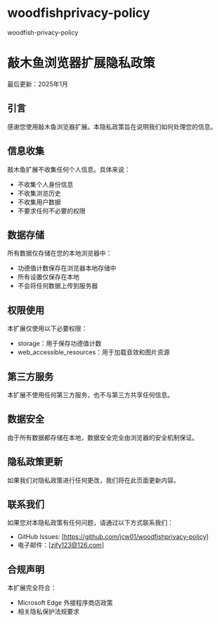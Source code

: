 # woodfishprivacy-policy
woodfish-privacy-policy
# 敲木鱼浏览器扩展隐私政策

最后更新：2025年1月

## 引言
感谢您使用敲木鱼浏览器扩展。本隐私政策旨在说明我们如何处理您的信息。

## 信息收集
敲木鱼扩展不收集任何个人信息。具体来说：

- 不收集个人身份信息
- 不收集浏览历史
- 不收集用户数据
- 不要求任何不必要的权限

## 数据存储
所有数据仅存储在您的本地浏览器中：

- 功德值计数保存在浏览器本地存储中
- 所有设置仅保存在本地
- 不会将任何数据上传到服务器

## 权限使用
本扩展仅使用以下必要权限：

- storage：用于保存功德值计数
- web_accessible_resources：用于加载音效和图片资源

## 第三方服务
本扩展不使用任何第三方服务，也不与第三方共享任何信息。

## 数据安全
由于所有数据都存储在本地，数据安全完全由浏览器的安全机制保证。

## 隐私政策更新
如果我们对隐私政策进行任何更改，我们将在此页面更新内容。

## 联系我们
如果您对本隐私政策有任何问题，请通过以下方式联系我们：

- GitHub Issues: [https://github.com/jcw01/woodfishprivacy-policy]
- 电子邮件：[zjfy123@126.com]

## 合规声明
本扩展完全符合：

- Microsoft Edge 外接程序商店政策
- 相关隐私保护法规要求
